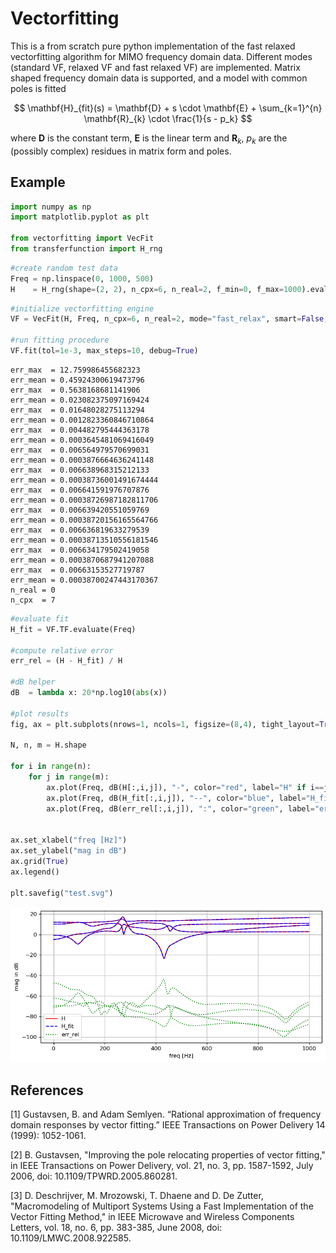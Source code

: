 # Vectorfitting

This is a from scratch pure python implementation of the fast relaxed vectorfitting algorithm for MIMO frequency domain data. Different modes (standard VF, relaxed VF and fast relaxed VF) are implemented. Matrix shaped frequency domain data is supported, and a model with common poles is fitted

$$ \mathbf{H}_{fit}(s) = \mathbf{D} + s \cdot \mathbf{E} + \sum_{k=1}^{n} \mathbf{R}_{k} \cdot \frac{1}{s - p_k} $$

where $\mathbf{D}$ is the constant term, $\mathbf{E}$ is the linear term and $\mathbf{R}_{k}$, $p_k$ are the (possibly complex) residues in matrix form and poles. 

## Example


```python
import numpy as np
import matplotlib.pyplot as plt

from vectorfitting import VecFit
from transferfunction import H_rng
```


```python
#create random test data
Freq = np.linspace(0, 1000, 500)
H    = H_rng(shape=(2, 2), n_cpx=6, n_real=2, f_min=0, f_max=1000).evaluate(Freq)

```


```python
#initialize vectorfitting engine
VF = VecFit(H, Freq, n_cpx=6, n_real=2, mode="fast_relax", smart=False, autoreduce=False, fit_Const=True, fit_Diff=True)

#run fitting procedure
VF.fit(tol=1e-3, max_steps=10, debug=True)
```

    err_max  = 12.759986455682323
    err_mean = 0.45924300619473796
    err_max  = 0.5638168681141906
    err_mean = 0.023082375097169424
    err_max  = 0.01648028275113294
    err_mean = 0.0012823360846710864
    err_max  = 0.004482795444363178
    err_mean = 0.0003645481069416049
    err_max  = 0.006564979570699031
    err_mean = 0.0003876664636241148
    err_max  = 0.006638968315212133
    err_mean = 0.00038736001491674444
    err_max  = 0.006641591976707876
    err_mean = 0.00038726987182811706
    err_max  = 0.006639420551059769
    err_mean = 0.00038720156165564766
    err_max  = 0.006636819633279539
    err_mean = 0.00038713510556181546
    err_max  = 0.006634179502419058
    err_mean = 0.0003870687941207088
    err_max  = 0.00663153527719787
    err_mean = 0.00038700247443170367
    n_real = 0
    n_cpx  = 7
    


```python
#evaluate fit
H_fit = VF.TF.evaluate(Freq)

#compute relative error
err_rel = (H - H_fit) / H

#dB helper
dB  = lambda x: 20*np.log10(abs(x))

#plot results
fig, ax = plt.subplots(nrows=1, ncols=1, figsize=(8,4), tight_layout=True, dpi=120)

N, n, m = H.shape

for i in range(n):
    for j in range(m):
        ax.plot(Freq, dB(H[:,i,j]), "-", color="red", label="H" if i==j==0 else None)
        ax.plot(Freq, dB(H_fit[:,i,j]), "--", color="blue", label="H_fit" if i==j==0 else None)
        ax.plot(Freq, dB(err_rel[:,i,j]), ":", color="green", label="err_rel" if i==j==0 else None)
        

ax.set_xlabel("freq [Hz]")
ax.set_ylabel("mag in dB")
ax.grid(True)
ax.legend()

plt.savefig("test.svg")
```


    
![png](README_files/README_5_0.png)
    


## References

[1] Gustavsen, B. and Adam Semlyen. “Rational approximation of frequency domain responses by vector fitting.” IEEE Transactions on Power Delivery 14 (1999): 1052-1061.

[2] B. Gustavsen, "Improving the pole relocating properties of vector fitting," in IEEE Transactions on Power Delivery, vol. 21, no. 3, pp. 1587-1592, July 2006, doi: 10.1109/TPWRD.2005.860281.

[3] D. Deschrijver, M. Mrozowski, T. Dhaene and D. De Zutter, "Macromodeling of Multiport Systems Using a Fast Implementation of the Vector Fitting Method," in IEEE Microwave and Wireless Components Letters, vol. 18, no. 6, pp. 383-385, June 2008, doi: 10.1109/LMWC.2008.922585.

